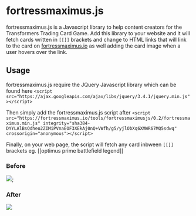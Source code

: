 # fortressmaximus.js

fortressmaximus.js is a Javascript library to help content creators for the Transformers Trading Card Game. Add this library to your website and it will fetch cards
written in `[[]]` brackets and change to HTML links that will link to the card on [fortressmaximus.io](https://fortressmaximus.io) as well adding the card image when a user hovers over the link.

## Usage

fortressmaximus.js require the JQuery Javascript library which can be found here
`<script src="https://ajax.googleapis.com/ajax/libs/jquery/3.4.1/jquery.min.js"></script>`

Then simply add the fortressmaximus.js script after
`<script src="https://fortressmaximus.io/tools/fortressmaximusjs/0.2/fortressmaximus.min.js" integrity="sha384-DYYLAlBsQdheo2ZIMiPVnaEOF3XEkAj0nQ+VWfh/g5/yjlObXq6XMWR67MQ5sdwq" crossorigin="anonymous"></script>`

Finally, on your web page, the script will fetch any card inbween `[[]]` brackets
eg.
[[optimus prime battlefield legend]]

### Before
![](https://fortressmaximus.io/tools/fortressmaximusjs/before.jpg);

### After
![](https://fortressmaximus.io/tools/fortressmaximusjs/after.gif)

